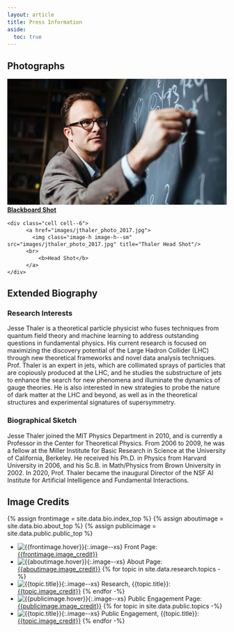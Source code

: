 ```yaml
---
layout: article
title: Press Information
aside:
  toc: true
---
```


## Photographs

<div class="grid-container">
  <div class="grid grid--py-3">
    <div class="cell cell--6">
          <a href="images/jthaler_mit_spotlight.jpg">
            <img class="image-h image-h--sm" src="images//jthaler_mit_spotlight.jpg" title="Thaler Blackboard Shot"/>
          <br>
              <b>Blackboard Shot</b>
          </a>
    </div>
    
    <div class="cell cell--6">
          <a href="images/jthaler_photo_2017.jpg">
            <img class="image-h image-h--sm" src="images/jthaler_photo_2017.jpg" title="Thaler Head Shot"/>
          <br>
              <b>Head Shot</b>
          </a>
    </div>
  </div>
</div>

## Extended Biography

### Research Interests

Jesse Thaler is a theoretical particle physicist who fuses techniques from quantum field theory and machine learning to address outstanding questions in fundamental physics.  His current research is focused on maximizing the discovery potential of the Large Hadron Collider (LHC) through new theoretical frameworks and novel data analysis techniques.  Prof. Thaler is an expert in jets, which are collimated sprays of particles that are copiously produced at the LHC, and he studies the substructure of jets to enhance the search for new phenomena and illuminate the dynamics of gauge theories.  He is also interested in new strategies to probe the nature of dark matter at the LHC and beyond, as well as in the theoretical structures and experimental signatures of supersymmetry.

### Biographical Sketch

Jesse Thaler joined the MIT Physics Department in 2010, and is currently a Professor in the Center for Theoretical Physics.  From 2006 to 2009, he was a fellow at the Miller Institute for Basic Research in Science at the University of California, Berkeley.  He received his Ph.D. in Physics from Harvard University in 2006, and his Sc.B. in Math/Physics from Brown University in 2002.   In 2020, Prof. Thaler became the inaugural Director of the NSF AI Institute for Artificial Intelligence and Fundamental Interactions.

## Image Credits

{% assign frontimage = site.data.bio.index_top %}
{% assign aboutimage = site.data.bio.about_top %}
{% assign publicimage = site.data.public.public_top %}

  * ![{{frontimage.hover}}]({{frontimage.image}}){:.image--xs} Front Page: [{{frontimage.image_credit}}](frontimage.image_url)
  * ![{{aboutimage.hover}}]({{aboutimage.image}}){:.image--xs} About Page: [{{aboutimage.image_credit}}](aboutimage.image_url)
{% for topic in site.data.research.topics -%}
  * ![{{topic.title}}]({{topic.image}}){:.image--xs} Research, {{topic.title}}: [{{topic.image_credit}}]({{topic.image_url}})
{% endfor -%}
  * ![{{publicimage.hover}}]({{publicimage.image}}){:.image--xs} Public Engagement Page: [{{publicimage.image_credit}}](publicimage.image_url)
{% for topic in site.data.public.topics -%}
  * ![{{topic.title}}]({{topic.image}}){:.image--xs} Public Engagement, {{topic.title}}: [{{topic.image_credit}}]({{topic.image_url}})
{% endfor -%}
